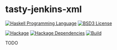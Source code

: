 # tasty-jenkins-xml

[![Haskell Programming Language](https://img.shields.io/badge/language-Haskell-blue.svg)](http://www.haskell.org)
[![BSD3 License](http://img.shields.io/badge/license-BSD3-brightgreen.svg)](https://tldrlegal.com/license/bsd-3-clause-license-%28revised%29)

[![Hackage](http://img.shields.io/hackage/v/tasty-jenkins-xml.svg)](https://hackage.haskell.org/package/tasty-jenkins-xml)
[![Hackage Dependencies](https://img.shields.io/hackage-deps/v/tasty-jenkins-xml.svg)](http://packdeps.haskellers.com/reverse/tasty-jenkins-xml)
[![Build](https://travis-ci.org/IxpertaSolutions/tasty-jenkins-xml.svg?branch=master)](https://travis-ci.org/IxpertaSolutions/tasty-jenkins-xml)

TODO
